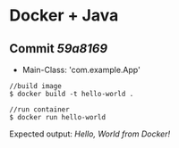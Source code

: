 # Docker + Java

## Commit *59a8169*
- Main-Class: 'com.example.App'

```
//build image 
$ docker build -t hello-world .

//run container
$ docker run hello-world
```
Expected output: *Hello, World from Docker!*



